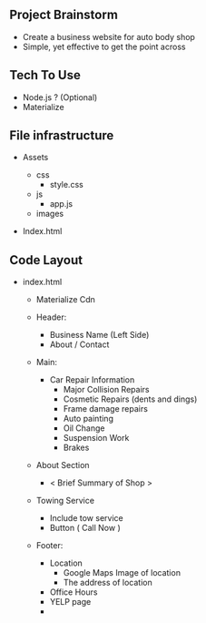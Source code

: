 ## Project Brainstorm
- Create a business website for auto body shop
- Simple, yet effective to get the point across 

## Tech To Use
- Node.js ? (Optional)
- Materialize

## File infrastructure
- Assets 
    - css
        - style.css
    - js
        - app.js 
    - images 

- Index.html 

## Code Layout 
- index.html 
    - Materialize Cdn
    - Header: 
        - Business Name (Left Side)
        - About / Contact 

    - Main:
        - Car Repair Information
            - Major Collision Repairs
            - Cosmetic Repairs (dents and dings)
            - Frame damage repairs
            - Auto painting
            - Oil Change
            - Suspension Work
            - Brakes

    - About Section
        - < Brief Summary of Shop > 
    
    - Towing Service
        - Include tow service 
        - Button ( Call Now )

    - Footer:
        - Location
            - Google Maps Image of location
            - The address of location
        - Office Hours
        - YELP page
        - 
        

